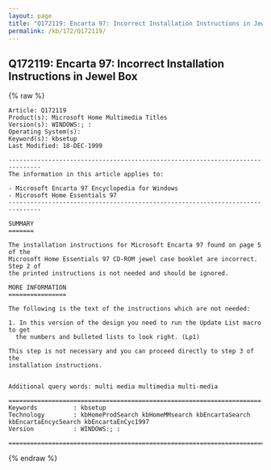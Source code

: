 ```yaml
---
layout: page
title: "Q172119: Encarta 97: Incorrect Installation Instructions in Jewel Box"
permalink: /kb/172/Q172119/
---
```


## Q172119: Encarta 97: Incorrect Installation Instructions in Jewel Box

{% raw %}

	Article: Q172119
	Product(s): Microsoft Home Multimedia Titles
	Version(s): WINDOWS:; :
	Operating System(s): 
	Keyword(s): kbsetup
	Last Modified: 18-DEC-1999
	
	-------------------------------------------------------------------------------
	The information in this article applies to:
	
	- Microsoft Encarta 97 Encyclopedia for Windows 
	- Microsoft Home Essentials 97 
	-------------------------------------------------------------------------------
	
	SUMMARY
	=======
	
	The installation instructions for Microsoft Encarta 97 found on page 5 of the
	Microsoft Home Essentials 97 CD-ROM jewel case booklet are incorrect. Step 2 of
	the printed instructions is not needed and should be ignored.
	
	MORE INFORMATION
	================
	
	The following is the text of the instructions which are not needed:
	
	1. In this version of the design you need to run the Update List macro to get
	  the numbers and bulleted lists to look right. (Lp1)
	
	This step is not necessary and you can proceed directly to step 3 of the
	installation instructions.
	
	
	Additional query words: multi media multimedia multi-media
	
	======================================================================
	Keywords          : kbsetup 
	Technology        : kbHomeProdSearch kbHomeMMsearch kbEncartaSearch kbEncartaEncycSearch kbEncartaEnCyc1997
	Version           : WINDOWS:; :
	
	=============================================================================
	

{% endraw %}
